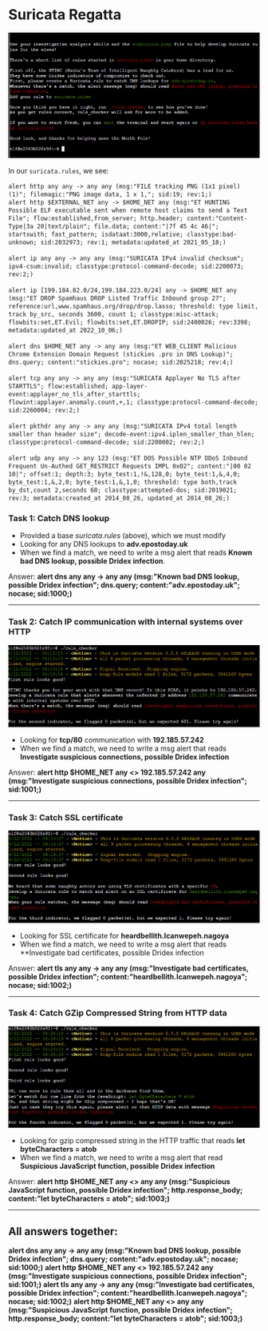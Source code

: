 # Suricata Regatta

![](../../../resources/screenshots/suricataregatta-prompt.png)

In our `suricata.rules`, we see:

```
alert http any any -> any any (msg:"FILE tracking PNG (1x1 pixel) (1)"; filemagic:"PNG image data, 1 x 1,"; sid:19; rev:1;)
alert http $EXTERNAL_NET any -> $HOME_NET any (msg:"ET HUNTING Possible ELF executable sent when remote host claims to send a Text File"; flow:established,from_server; http.header; content:"Content-Type|3a 20|text/plain"; file.data; content:"|7f 45 4c 46|"; startswith; fast_pattern; isdataat:3000,relative; classtype:bad-unknown; sid:2032973; rev:1; metadata:updated_at 2021_05_18;)

alert ip any any -> any any (msg:"SURICATA IPv4 invalid checksum"; ipv4-csum:invalid; classtype:protocol-command-decode; sid:2200073; rev:2;)

alert ip [199.184.82.0/24,199.184.223.0/24] any -> $HOME_NET any (msg:"ET DROP Spamhaus DROP Listed Traffic Inbound group 27"; reference:url,www.spamhaus.org/drop/drop.lasso; threshold: type limit, track by_src, seconds 3600, count 1; classtype:misc-attack; flowbits:set,ET.Evil; flowbits:set,ET.DROPIP; sid:2400026; rev:3398; metadata:updated_at 2022_10_06;)

alert dns $HOME_NET any -> any any (msg:"ET WEB_CLIENT Malicious Chrome Extension Domain Request (stickies .pro in DNS Lookup)"; dns.query; content:"stickies.pro"; nocase; sid:2025218; rev:4;)

alert tcp any any -> any any (msg:"SURICATA Applayer No TLS after STARTTLS"; flow:established; app-layer-event:applayer_no_tls_after_starttls; flowint:applayer.anomaly.count,+,1; classtype:protocol-command-decode; sid:2260004; rev:2;)

alert pkthdr any any -> any any (msg:"SURICATA IPv4 total length smaller than header size"; decode-event:ipv4.iplen_smaller_than_hlen; classtype:protocol-command-decode; sid:2200002; rev:2;)

alert udp any any -> any 123 (msg:"ET DOS Possible NTP DDoS Inbound Frequent Un-Authed GET_RESTRICT Requests IMPL 0x02"; content:"|00 02 10|"; offset:1; depth:3; byte_test:1,!&,128,0; byte_test:1,&,4,0; byte_test:1,&,2,0; byte_test:1,&,1,0; threshold: type both,track by_dst,count 2,seconds 60; classtype:attempted-dos; sid:2019021; rev:3; metadata:created_at 2014_08_26, updated_at 2014_08_26;)
```

### Task 1: Catch DNS lookup

- Provided a base *suricata.rules* (above), which we must modify
- Looking for any DNS lookups to **adv.epostoday.uk**
- When we find a match, we need to write a msg alert that reads **Known bad DNS lookup, possible Dridex infection**.

Answer: **alert dns any any -> any any (msg:"Known bad DNS lookup, possible Dridex infection"; dns.query; content:"adv.epostoday.uk"; nocase; sid:1000;)**

---

### Task 2: Catch IP communication with internal systems over HTTP

![](../../../resources/screenshots/suricataregatta-prompt2.png)

- Looking for **tcp/80** communication with **192.185.57.242**
- When we find a match, we need to write a msg alert that reads **Investigate suspicious connections, possible Dridex infection**

Answer: **alert http $HOME_NET any <> 192.185.57.242 any (msg:"Investigate suspicious connections, possible Dridex infection"; sid:1001;)**

---

### Task 3: Catch SSL certificate

![](../../../resources/screenshots/suricataregatta-prompt3.png)

- Looking for SSL certificate for **heardbellith.Icanwepeh.nagoya**
- When we find a match, we need to write a msg alert that reads **Investigate bad certificates, possible Dridex infection

Answer: **alert tls any any -> any any (msg:"Investigate bad certificates, possible Dridex infection"; content:"heardbellith.Icanwepeh.nagoya"; nocase; sid:1002;)**

---

### Task 4: Catch GZip Compressed String from HTTP data

![](../../../resources/screenshots/suricataregatta-prompt4.png)

- Looking for gzip compressed string in the HTTP traffic that reads **let byteCharacters = atob**
- When we find a match, we need to write a msg alert that read **Suspicious JavaScript function, possible Dridex infection**

Answer: **alert http $HOME_NET any <> any any (msg:"Suspicious JavaScript function, possible Dridex infection"; http.response_body; content:"let byteCharacters = atob"; sid:1003;)**

---

## All answers together:

**alert dns any any -> any any (msg:"Known bad DNS lookup, possible Dridex infection"; dns.query; content:"adv.epostoday.uk"; nocase; sid:1000;)**
**alert http $HOME_NET any <> 192.185.57.242 any (msg:"Investigate suspicious connections, possible Dridex infection"; sid:1001;)**
**alert tls any any -> any any (msg:"Investigate bad certificates, possible Dridex infection"; content:"heardbellith.Icanwepeh.nagoya"; nocase; sid:1002;)**
**alert http $HOME_NET any <> any any (msg:"Suspicious JavaScript function, possible Dridex infection"; http.response_body; content:"let byteCharacters = atob"; sid:1003;)**
